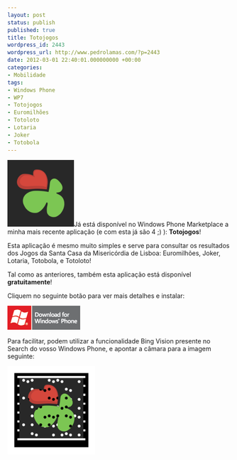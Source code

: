 ```yaml
---
layout: post
status: publish
published: true
title: Totojogos
wordpress_id: 2443
wordpress_url: http://www.pedrolamas.com/?p=2443
date: 2012-03-01 22:40:01.000000000 +00:00
categories:
- Mobilidade
tags:
- Windows Phone
- WP7
- Totojogos
- Euromilhões
- Totoloto
- Lotaria
- Joker
- Totobola
---
```

![](wp-content/uploads/2012/03/Totojogos.png "Totojogos")Já está disponível no Windows Phone Marketplace a minha mais recente aplicação (e com esta já são 4 ;) ): **Totojogos**!

Esta aplicação é mesmo muito simples e serve para consultar os resultados dos Jogos da Santa Casa da Misericórdia de Lisboa: Euromilhões, Joker, Lotaria, Totobola, e Totoloto!

Tal como as anteriores, também esta aplicação está disponível **gratuitamente**!

Cliquem no seguinte botão para ver mais detalhes e instalar:

[![](wp-content/uploads/2011/10/Download-EN-Med.png "Totojogos")](http://windowsphone.com/s?appid=bba5b571-13d3-49e9-841e-0e2bf0009fd3)

Para facilitar, podem utilizar a funcionalidade Bing Vision presente no Search do vosso Windows Phone, e apontar a câmara para a imagem seguinte:

![](wp-content/uploads/2012/03/Totojogos-Tag.png "Totojogos Tag")
